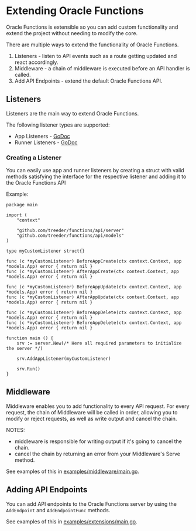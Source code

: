 # Extending Oracle Functions

Oracle Functions is extensible so you can add custom functionality and extend the project without needing to modify the core.

There are multiple ways to extend the functionality of Oracle Functions.

1. Listeners - listen to API events such as a route getting updated and react accordingly.
1. Middleware - a chain of middleware is executed before an API handler is called.
1. Add API Endpoints - extend the default Oracle Functions API.

## Listeners

Listeners are the main way to extend Oracle Functions.

The following listener types are supported:

* App Listeners - [GoDoc](https://godoc.org/github.com/treeder/functions/api/server#AppListener)
* Runner Listeners - [GoDoc](https://godoc.org/github.com/treeder/functions/api/server#RunnerListener)

### Creating a Listener

You can easily use app and runner listeners by creating a struct with valid methods satisfying the interface for the respective listener and adding it to the Oracle Functions API

Example:

```
package main

import (
    "context"

    "github.com/treeder/functions/api/server"
    "github.com/treeder/functions/api/models"
)

type myCustomListener struct{}

func (c *myCustomListener) BeforeAppCreate(ctx context.Context, app *models.App) error { return nil }
func (c *myCustomListener) AfterAppCreate(ctx context.Context, app *models.App) error { return nil }

func (c *myCustomListener) BeforeAppUpdate(ctx context.Context, app *models.App) error { return nil }
func (c *myCustomListener) AfterAppUpdate(ctx context.Context, app *models.App) error { return nil }

func (c *myCustomListener) BeforeAppDelete(ctx context.Context, app *models.App) error { return nil }
func (c *myCustomListener) BeforeAppDelete(ctx context.Context, app *models.App) error { return nil }

function main () {
    srv := server.New(/* Here all required parameters to initialize the server */)

    srv.AddAppListener(myCustomListener)

    srv.Run()
}
```

## Middleware

Middleware enables you to add functionality to every API request. For every request, the chain of Middleware will be called
in order, allowing you to modify or reject requests, as well as write output and cancel the chain.

NOTES:

* middleware is responsible for writing output if it's going to cancel the chain.
* cancel the chain by returning an error from your Middleware's Serve method.

See examples of this in [examples/middleware/main.go](../../examples/middleware/main.go).

## Adding API Endpoints

You can add API endpoints to the Oracle Functions server by using the `AddEndpoint` and `AddEndpointFunc` methods.

See examples of this in [examples/extensions/main.go](../../examples/extensions/main.go).